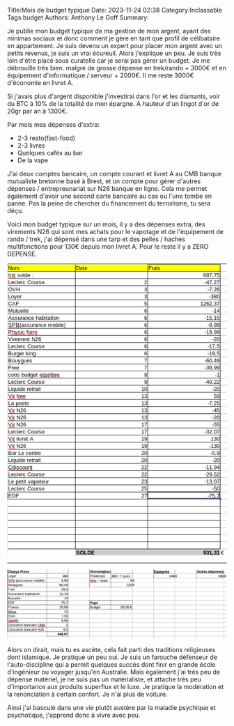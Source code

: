 Title:Mois de budget typique
Date: 2023-11-24 02:38
Category:Inclassable
Tags:budget
Authors: Anthony Le Goff
Summary:

Je publie mon budget typique de ma gestion de mon argent, ayant des minimas sociaux et donc comment je gère en tant que profil de célibataire en appartement. Je suis devenu un expert pour placer mon argent avec un petits revenus, je suis un vrai écureuil. Alors j'explique un peu. Je suis très loin d'être placé sous curatelle car je serai pas gérer un budget. Je me débrouille très bien. malgré de grosse dépense en trek/rando + 3000€ et en équipement d'informatique / serveur + 2000€. Il me reste 3000€ d'économie en livret A. 

Si j'avais plus d'argent disponible j'investirai dans l'or et les diamants, voir du BTC à 10% de la totalité de mon épargne. A hauteur d'un lingot d'or de 20gr par an à 1300€.

Par mois mes dépenses d'extra:

* 2-3 resto(fast-food)
* 2-3 livres
* Quelques cafés au bar
* De la vape

J'ai deux comptes bancaire, un compte courant et livret A au CMB banque mutualiste bretonne basé à Brest, et un compte pour gérer d'autres dépenses / entrepreunariat sur N26 banque en ligne. Cela me permet également d'avoir une second carte bancaire au cas ou l'une tombe en panne. Pas la peine de chercher du financement du terrorisme, tu sera déçu.

Voici mon budget typique sur un mois, il y a des dépenses extra, des virements N26 qui sont mes achats pour le vapotage et de l'équipement de rando / trek, j'ai dépensé dans une tarp et des pelles / haches multifonctions pour 130€ depuis mon livret A. Pour le reste il y a ZERO DEPENSE. 

![budget](images/budget.png)

---

![budget repartition](images/budget-rep.png)

Alors on dirait, mais tu es ascète, cela fait parti des traditions religieuses dont islamique. Je pratique un peu oui. Je suis un farouche défenseur de l'auto-discipline qui a permit quelques succès dont finir en grande école d'ingénieur ou voyager jusqu'en Australie. Mais également j'ai très peu de dépense matériel, je ne suis pas un matérialiste, et attache très peu d'importance aux produits superflux et le luxe. Je pratique la modération et la renonciation à certain confort. Je n'ai plus de voiture.

Ainsi j'ai basculé dans une vie plutôt austère par la maladie psychique et psychotique, j'apprend donc à vivre avec peu. 
